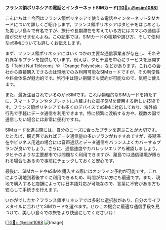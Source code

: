 **フランス領ポリネシアの電話とインターネットSIMカード[[TG💪+ @esim1088](https://t.me/s/esim1088)]**

こんにちは！今回はフランス領ポリネシアで使える電話やインターネットSIMカードについて詳しくご紹介します。フランス領ポリネシアはタヒチをはじめとした美しい島々で有名ですが、旅行や長期滞在を考えている方にはスマホの通信手段が欠かせませんよね。この記事では、SIMカードの種類や選び方、そして便利なeSIMについても詳しくお伝えします。

まず、フランス領ポリネシアにはいくつかの主要な通信事業者が存在し、それぞれ異なるプランを提供しています。例えば、タヒチ島を中心にサービスを展開する「Tahiti Nui Télécom」や「Orange Polynésie」などがあります。これらの会社から直接購入できるのは現地でのみ利用可能なSIMカードですが、その利便性や料金体系が魅力的です。旅行中は短い期間でも契約が可能なので、気軽に使えます。

また、最近注目されているのがeSIMです。これは物理的なSIMカードを持たずに、スマートフォンやタブレットに内蔵された電子SIMを使用する新しい技術です。フランス領ポリネシアでも多くのデバイスでeSIMに対応しており、海外旅行先で手軽にデータ通信を利用できます。特に頻繁に渡航する方や、複数の国で通信したい場合には非常に便利ですね。

SIMカードを選ぶ際には、自分のニーズに合ったプランを選ぶことが大切です。たとえば、観光客であればデータ通信量の多いプランがおすすめですが、長期滞在やビジネス用途の場合には音声通話とデータ通信をバランスよくカバーするプランが良いでしょう。さらに、通信速度やカバレッジエリアも確認しましょう。タヒチのような主要都市では問題なく利用できますが、離島では通信環境が限られる場合もあるので事前にチェックしておくと安心です。

最後に、SIMカードやeSIMを購入する際にはオンライン予約が可能です。これにより現地到着後すぐに利用できるため、時間がない方にも最適です。また、現地で購入すると店舗によっては日本語対応が可能なので、言葉に不安がある方も安心して手続きを行えます。

いかがでしたか？フランス領ポリネシアでは多彩な選択肢があり、自分のライフスタイルに合わせてSIMカードを選べます。ぜひこの機会に最適な通信手段を見つけて、美しい島々での旅をより快適にしてくださいね！

[[TG💪+ @esim1088](https://t.me/s/esim1088) ![Image](https://i.postimg.cc/Y0z9fWf4/image.png)]